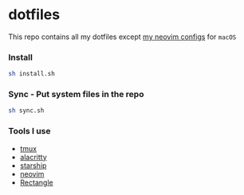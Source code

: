 # dotfiles

This repo contains all my dotfiles except [my neovim configs](https://github.com/codetit4n/nvim-config/tree/macOS) for `macOS`

### Install

```bash
sh install.sh
```

### Sync - Put system files in the repo

```bash
sh sync.sh
```

### Tools I use

- [tmux](https://github.com/tmux/tmux)
- [alacritty](https://github.com/alacritty/alacritty)
- [starship](https://github.com/starship/starship)
- [neovim](https://github.com/neovim/neovim)
- [Rectangle](https://github.com/rxhanson/Rectangle)
